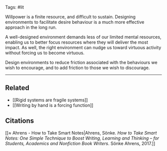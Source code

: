 Tags: #lit 

Willpower is a finite resource, and difficult to sustain. Designing environments to facilitate desire behaviour is a much more effective approach in the long run. 

A well-designed environment demands less of our limited mental resources, enabling us to better focus resources where they will deliver the most impact. As well, the right environment can nudge us toward virtuous activity without forcing us to become virtuous. 

Design environments to reduce friction associated with the behaviours we wish to encourage, and to add friction to those we wish to discourage. 

---
## Related
- [[Rigid systems are fragile systems]]
- [[Writing by hand is a forcing function]]

## Citations
[[≈ Ahrens - How to Take Smart Notes|Ahrens, Sönke. *How to Take Smart Notes: One Simple Technique to Boost Writing, Learning and Thinking – for Students, Academics and Nonfiction Book Writers*. Sönke Ahrens, 2017.]]
